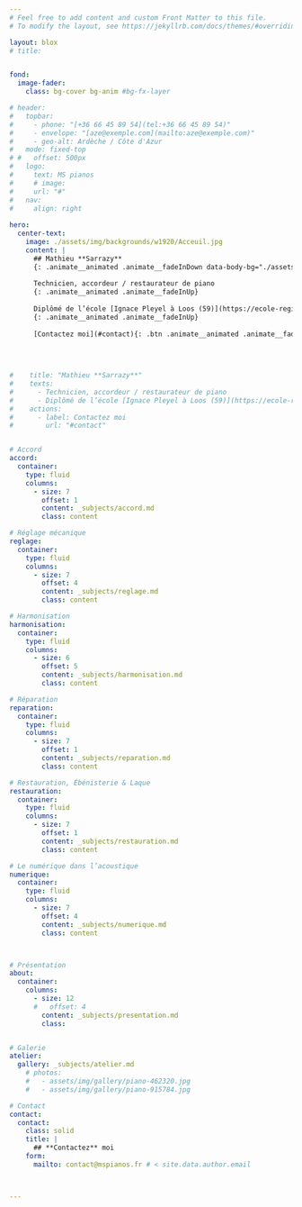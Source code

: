 ```yaml
---
# Feel free to add content and custom Front Matter to this file.
# To modify the layout, see https://jekyllrb.com/docs/themes/#overriding-theme-defaults

layout: blox
# title: 


fond:
  image-fader:
    class: bg-cover bg-anim #bg-fx-layer

# header:
#   topbar:
#     - phone: "[+36 66 45 89 54](tel:+36 66 45 89 54)"
#     - envelope: "[aze@exemple.com](mailto:aze@exemple.com)"
#     - geo-alt: Ardèche / Côte d'Azur
#   mode: fixed-top
# #   offset: 500px
#   logo:
#     text: MS pianos
#     # image: 
#     url: "#"
#   nav:
#     align: right
  
hero:
  center-text:
    image: ./assets/img/backgrounds/w1920/Acceuil.jpg
    content: |
      ## Mathieu **Sarrazy**
      {: .animate__animated .animate__fadeInDown data-body-bg="./assets/img/backgrounds/w1920/Acceuil.jpg" }
      
      Technicien, accordeur / restaurateur de piano
      {: .animate__animated .animate__fadeInUp}
      
      Diplômé de l’école [Ignace Pleyel à Loos (59)](https://ecole-regionale-deficients-visuels.enthdf.fr/metier-dart-accordeur-de-piano/)
      {: .animate__animated .animate__fadeInUp}
      
      [Contactez moi](#contact){: .btn .animate__animated .animate__fadeInUp .scrollto}

        
        
        
#    title: "Mathieu **Sarrazy**"
#    texts:
#      - Technicien, accordeur / restaurateur de piano
#      - Diplômé de l’école [Ignace Pleyel à Loos (59)](https://ecole-regionale-deficients-visuels.enthdf.fr/metier-dart-accordeur-de-piano/)
#    actions:
#      - label: Contactez moi
#        url: "#contact"  


# Accord
accord:
  container:
    type: fluid
    columns:
      - size: 7
        offset: 1
        content: _subjects/accord.md
        class: content

# Réglage mécanique
reglage:
  container:
    type: fluid
    columns:
      - size: 7
        offset: 4
        content: _subjects/reglage.md
        class: content

# Harmonisation
harmonisation:
  container:
    type: fluid
    columns:
      - size: 6
        offset: 5
        content: _subjects/harmonisation.md
        class: content

# Réparation
reparation:
  container:
    type: fluid
    columns:
      - size: 7
        offset: 1
        content: _subjects/reparation.md
        class: content

# Restauration, Ébénisterie & Laque
restauration:
  container:
    type: fluid
    columns:
      - size: 7
        offset: 1
        content: _subjects/restauration.md
        class: content

# Le numérique dans l’acoustique
numerique:
  container:
    type: fluid
    columns:
      - size: 7
        offset: 4
        content: _subjects/numerique.md
        class: content



# Présentation
about:
  container:
    columns:
      - size: 12
      #   offset: 4
        content: _subjects/presentation.md
        class: 


# Galerie
atelier:
  gallery: _subjects/atelier.md
    # photos:
    #   - assets/img/gallery/piano-462320.jpg
    #   - assets/img/gallery/piano-915784.jpg

# Contact
contact:
  contact:
    class: solid
    title: |
      ## **Contactez** moi
    form:
      mailto: contact@mspianos.fr # < site.data.author.email



---
```

